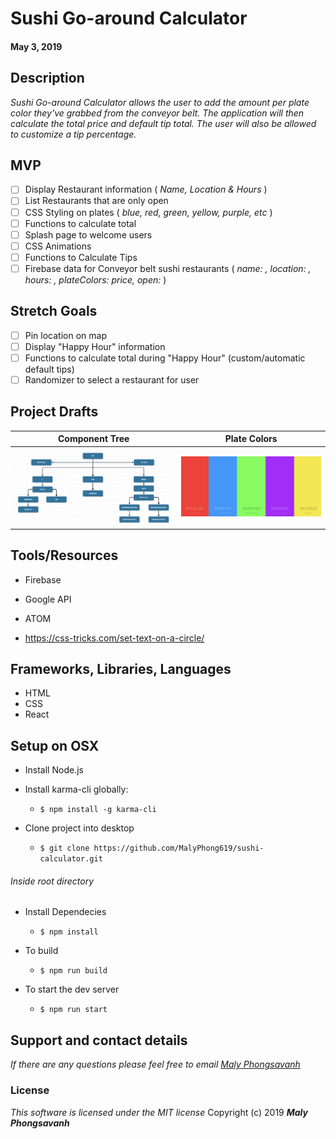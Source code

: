 # Sushi Go-around Calculator
#### May 3, 2019

## Description

_Sushi Go-around Calculator allows the user to add the amount per plate color they've grabbed from the conveyor belt. The application will then calculate the total price and default tip total. The user will also be allowed to customize a tip percentage._

## MVP

- [ ] Display Restaurant information ( _Name, Location & Hours_ )
- [ ] List Restaurants that are only open
- [ ] CSS Styling on plates ( _blue, red, green, yellow, purple, etc_ )
- [ ] Functions to calculate total
- [ ] Splash page to welcome users
- [ ] CSS Animations
- [ ] Functions to Calculate Tips
- [ ] Firebase data for Conveyor belt sushi restaurants ( _name: , location: , hours: , plateColors: price, open:_ )

## Stretch Goals

- [ ] Pin location on map
- [ ] Display "Happy Hour" information
- [ ] Functions to calculate total during "Happy Hour" (custom/automatic default tips)
- [ ] Randomizer to select a restaurant for user

## Project Drafts

Component Tree | Plate Colors
 ---------- | ----------
<img src="src/assets/images/component-tree.png"> | <img src="src/assets/images/Color-Scheme.png">

## Tools/Resources

* Firebase
* Google API
* ATOM

* https://css-tricks.com/set-text-on-a-circle/

## Frameworks, Libraries, Languages

* HTML
* CSS
* React

## Setup on OSX

* Install Node.js
* Install karma-cli globally:
  * `$ npm install -g karma-cli`

* Clone project into desktop
  * `$ git clone https://github.com/MalyPhong619/sushi-calculator.git`

###### Inside root directory

* Install Dependecies
  * `$ npm install`

* To build
  * `$ npm run build`

* To start the dev server
  * `$ npm run start`



## Support and contact details

_If there are any questions please feel free to email [Maly Phongsavanh](mailto:maly@maly.dev)_


### License
_This software is licensed under the MIT license_
Copyright (c) 2019 **_Maly Phongsavanh_**
